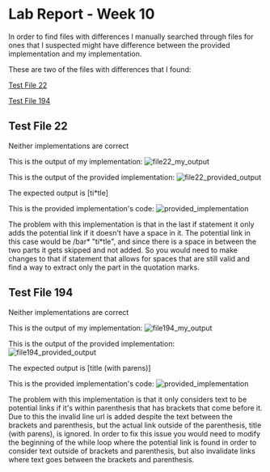 # Lab Report - Week 10

In order to find files with differences I manually searched through files for ones that I suspected might have difference between the provided implementation and my implementation.

These are two of the files with differences that I found:

[Test File 22](https://github.com/nidhidhamnani/markdown-parser/blob/main/test-files/22.md)

[Test File 194](https://github.com/nidhidhamnani/markdown-parser/blob/main/test-files/194.md)

## Test File 22

Neither implementations are correct

This is the output of my implementation:
![file22_my_output](file22_my_output)

This is the output of the provided implementation:
![file22_provided_output](file22_provided_output)

The expected output is [ti*tle]

This is the provided implementation's code:
![provided_implementation](provided_implementation)

The problem with this implementation is that in the last if statement it only adds the potential link if it doesn't have a space in it. The potential link in this case would be /bar\* "ti\*tle", and since there is a space in between the two parts it gets skipped and not added. So you would need to make changes to that if statement that allows for spaces that are still valid and find a way to extract only the part in the quotation marks.

## Test File 194

Neither implementations are correct

This is the output of my implementation:
![file194_my_output](file194_my_output)

This is the output of the provided implementation:
![file194_provided_output](file194_provided_output)

The expected output is [title (with parens)]

This is the provided implementation's code:
![provided_implementation](provided_implementation)

The problem with this implementation is that it only considers text to be potential links if it's within parenthesis that has brackets that come before it. Due to this the invalid line url is added despite the text between the brackets and parenthesis, but the actual link outside of the parenthesis, title (with parens), is ignored. In order to fix this issue you would need to modify the beginning of the while loop where the potential link is found in order to consider text outside of brackets and parenthesis, but also invalidate links where text goes between the brackets and parenthesis.
